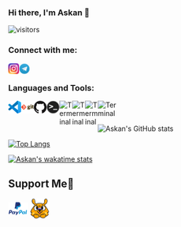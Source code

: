 ### Hi there, I'm Askan 👋
![visitors](https://visitor-badge.laobi.icu/badge?page_id=AKNoryx28.AKNoryx28)

### Connect with me:

[<img align="left" alt="@askan_28" width="22px" src="https://raw.githubusercontent.com/askanakmala/template_me/main/ig_icon.png" />][Instagram]
[<img align="left" alt="@akn_28" width="22px" src="https://raw.githubusercontent.com/askanakmala/template_me/main/logotype-telegram-round-blue-logo-512.webp" />][Telegram]

<br />

### Languages and Tools:
<img align="left" alt="Visual Studio Code" width="26px" src="https://raw.githubusercontent.com/github/explore/80688e429a7d4ef2fca1e82350fe8e3517d3494d/topics/visual-studio-code/visual-studio-code.png" />
<img align="left" alt="Git" width="26px" src="https://raw.githubusercontent.com/github/explore/80688e429a7d4ef2fca1e82350fe8e3517d3494d/topics/git/git.png" />
<img align="left" alt="GitHub" width="26px" src="https://raw.githubusercontent.com/github/explore/78df643247d429f6cc873026c0622819ad797942/topics/github/github.png" />
<img align="left" alt="Terminal" width="26px" src="https://raw.githubusercontent.com/github/explore/80688e429a7d4ef2fca1e82350fe8e3517d3494d/topics/terminal/terminal.png" />
<img align="left" alt="Terminal" width="26px" src="https://download.dev.services.iconscout.com/download?name=c-programming&download=1&url=https%3A%2F%2Fcdn.iconscout.com%2Ficon%2Ffree%2Fpng-32%2F569564.png&width=32&height=32" />
<img align="left" alt="Terminal" width="26px" src="https://upload.wikimedia.org/wikipedia/commons/1/18/ISO_C%2B%2B_Logo.svg" />
<img align="left" alt="Terminal" width="26px" src="https://p1.hiclipart.com/preview/225/298/467/numix-circle-for-windows-unity-editor-icon-png-icon.jpg" />
<img align="left" alt="Terminal" width="48px" src="https://www.avenga.com/wp-content/uploads/2020/11/C-Sharp.png" />

<br />
<br />

![Askan's GitHub stats](https://github-readme-stats.vercel.app/api?username=AKNoryx28&hide=contribs&count_private=true&show_icons=true&theme=radical)

[![Top Langs](https://github-readme-stats.vercel.app/api/top-langs/?username=AKNoryx28&langs_count=8&layout=compact&theme=tokyonight)](https://github.com/anuraghazra/github-readme-stats)

[![Askan's wakatime stats](https://github-readme-stats.vercel.app/api/wakatime?username=AKNoryx28&theme=tokyonight&layout=compact)](https://github.com/anuraghazra/github-readme-stats)

## Support Me💙
[<img align="center" alt="Paypal's" width="40" src="https://github.com/askanakmala/template_me/raw/main/20210126_073022.png" />][Support]
[<img align="center" alt="Saweria" width="40" src="https://github.com/askanakmala/template_me/raw/main/Logo-Saweria-Donasi.png" />][Support]

[instagram]: https://instagram.com/askan_28
[telegram]: https://t.me/Askan28
[Support]: https://linktr.ee/Askan28

<br />

